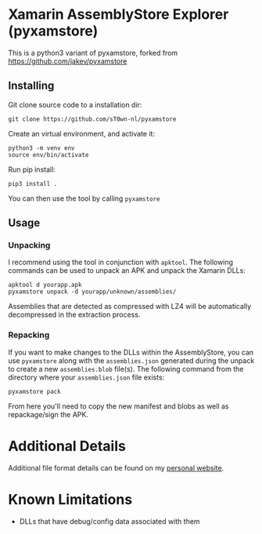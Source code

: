 # Xamarin AssemblyStore Explorer (pyxamstore)
This is a python3 variant of pyxamstore, forked from https://github.com/jakev/pyxamstore

## Installing
Git clone source code to a installation dir:
```
git clone https://github.com/sT0wn-nl/pyxamstore
```
Create an virtual environment, and activate it:
```
python3 -m venv env
source env/bin/activate                      
```

Run pip install:
```
pip3 install .
```

You can then use the tool by calling `pyxamstore`

## Usage
### Unpacking
I recommend using the tool in conjunction with `apktool`. The following commands can be used to unpack an APK and unpack the Xamarin DLLs:

    apktool d yourapp.apk
    pyxamstore unpack -d yourapp/unknown/assemblies/

Assemblies that are detected as compressed with LZ4 will be automatically decompressed in the extraction process.

### Repacking
If you want to make changes to the DLLs within the AssemblyStore, you can use `pyxamstore` along with the `assemblies.json` generated during the unpack to create a new `assemblies.blob` file(s). The following command from the directory where your `assemblies.json` file exists:

    pyxamstore pack

From here you'll need to copy the new manifest and blobs as well as repackage/sign the APK.

# Additional Details
Additional file format details can be found on my [personal website](https://www.thecobraden.com/posts/unpacking_xamarin_assembly_stores/).

# Known Limitations
* DLLs that have debug/config data associated with them
